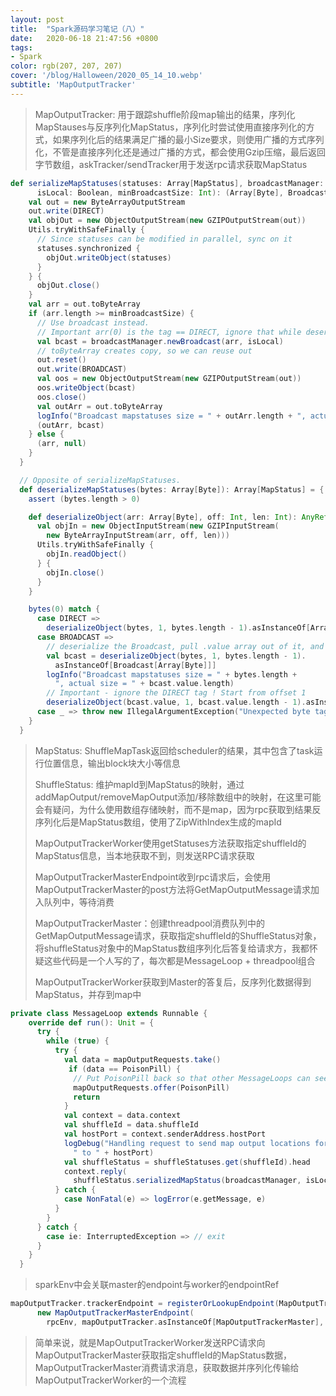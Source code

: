 ```yaml
---
layout: post
title:  "Spark源码学习笔记（八）"
date:   2020-06-18 21:47:56 +0800
tags:
- Spark
color: rgb(207, 207, 207)
cover: '/blog/Halloween/2020_05_14_10.webp'
subtitle: 'MapOutputTracker'
---
```

> MapOutputTracker: 用于跟踪shuffle阶段map输出的结果，序列化MapStauses与反序列化MapStatus，序列化时尝试使用直接序列化的方式，如果序列化后的结果满足广播的最小Size要求，则使用广播的方式序列化，不管是直接序列化还是通过广播的方式，都会使用Gzip压缩，最后返回字节数组，askTracker/sendTracker用于发送rpc请求获取MapStatus

```scala
def serializeMapStatuses(statuses: Array[MapStatus], broadcastManager: BroadcastManager,
      isLocal: Boolean, minBroadcastSize: Int): (Array[Byte], Broadcast[Array[Byte]]) = {
    val out = new ByteArrayOutputStream
    out.write(DIRECT)
    val objOut = new ObjectOutputStream(new GZIPOutputStream(out))
    Utils.tryWithSafeFinally {
      // Since statuses can be modified in parallel, sync on it
      statuses.synchronized {
        objOut.writeObject(statuses)
      }
    } {
      objOut.close()
    }
    val arr = out.toByteArray
    if (arr.length >= minBroadcastSize) {
      // Use broadcast instead.
      // Important arr(0) is the tag == DIRECT, ignore that while deserializing !
      val bcast = broadcastManager.newBroadcast(arr, isLocal)
      // toByteArray creates copy, so we can reuse out
      out.reset()
      out.write(BROADCAST)
      val oos = new ObjectOutputStream(new GZIPOutputStream(out))
      oos.writeObject(bcast)
      oos.close()
      val outArr = out.toByteArray
      logInfo("Broadcast mapstatuses size = " + outArr.length + ", actual size = " + arr.length)
      (outArr, bcast)
    } else {
      (arr, null)
    }
  }

  // Opposite of serializeMapStatuses.
  def deserializeMapStatuses(bytes: Array[Byte]): Array[MapStatus] = {
    assert (bytes.length > 0)

    def deserializeObject(arr: Array[Byte], off: Int, len: Int): AnyRef = {
      val objIn = new ObjectInputStream(new GZIPInputStream(
        new ByteArrayInputStream(arr, off, len)))
      Utils.tryWithSafeFinally {
        objIn.readObject()
      } {
        objIn.close()
      }
    }

    bytes(0) match {
      case DIRECT =>
        deserializeObject(bytes, 1, bytes.length - 1).asInstanceOf[Array[MapStatus]]
      case BROADCAST =>
        // deserialize the Broadcast, pull .value array out of it, and then deserialize that
        val bcast = deserializeObject(bytes, 1, bytes.length - 1).
          asInstanceOf[Broadcast[Array[Byte]]]
        logInfo("Broadcast mapstatuses size = " + bytes.length +
          ", actual size = " + bcast.value.length)
        // Important - ignore the DIRECT tag ! Start from offset 1
        deserializeObject(bcast.value, 1, bcast.value.length - 1).asInstanceOf[Array[MapStatus]]
      case _ => throw new IllegalArgumentException("Unexpected byte tag = " + bytes(0))
    }
  }

```

> MapStatus: ShuffleMapTask返回给scheduler的结果，其中包含了task运行位置信息，输出block块大小等信息
> 
> ShuffleStatus: 维护mapId到MapStatus的映射，通过addMapOutput/removeMapOutput添加/移除数组中的映射，在这里可能会有疑问，为什么使用数组存储映射，而不是map，因为rpc获取到结果反序列化后是MapStatus数组，使用了ZipWithIndex生成的mapId
> 
> MapOutputTrackerWorker使用getStatuses方法获取指定shuffleId的MapStatus信息，当本地获取不到，则发送RPC请求获取
> 
> MapOutputTrackerMasterEndpoint收到rpc请求后，会使用MapOutputTrackerMaster的post方法将GetMapOutputMessage请求加入队列中，等待消费
> 
> MapOutputTrackerMaster：创建threadpool消费队列中的GetMapOutputMessage请求，获取指定shuffleId的ShuffleStatus对象，将shuffleStatus对象中的MapStatus数组序列化后答复给请求方，我都怀疑这些代码是一个人写的了，每次都是MessageLoop + threadpool组合
> 
> MapOutputTrackerWorker获取到Master的答复后，反序列化数据得到MapStatus，并存到map中


```scala
private class MessageLoop extends Runnable {
    override def run(): Unit = {
      try {
        while (true) {
          try {
            val data = mapOutputRequests.take()
             if (data == PoisonPill) {
              // Put PoisonPill back so that other MessageLoops can see it.
              mapOutputRequests.offer(PoisonPill)
              return
            }
            val context = data.context
            val shuffleId = data.shuffleId
            val hostPort = context.senderAddress.hostPort
            logDebug("Handling request to send map output locations for shuffle " + shuffleId +
              " to " + hostPort)
            val shuffleStatus = shuffleStatuses.get(shuffleId).head
            context.reply(
              shuffleStatus.serializedMapStatus(broadcastManager, isLocal, minSizeForBroadcast))
          } catch {
            case NonFatal(e) => logError(e.getMessage, e)
          }
        }
      } catch {
        case ie: InterruptedException => // exit
      }
    }
  }
```
> sparkEnv中会关联master的endpoint与worker的endpointRef

```scala
mapOutputTracker.trackerEndpoint = registerOrLookupEndpoint(MapOutputTracker.ENDPOINT_NAME,
      new MapOutputTrackerMasterEndpoint(
        rpcEnv, mapOutputTracker.asInstanceOf[MapOutputTrackerMaster], conf))
```

> 简单来说，就是MapOutputTrackerWorker发送RPC请求向MapOutputTrackerMaster获取指定shuffleId的MapStatus数据，MapOutputTrackerMaster消费请求消息，获取数据并序列化传输给MapOutputTrackerWorker的一个流程